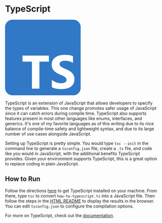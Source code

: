 # TypeScript
![TypeScript Logo](img-typescript.png)

TypeScript is an extension of JavaScript that allows developers to specify the types of variables. This one change promotes safer usage of JavaScript since it can catch errors during compile time. TypeScript also supports features present in most other languages like enums, interfaces, and generics. It's one of my favorite languages as of this writing due to its nice balance of compile-time safety and lightweight syntax, and due to its large number of use cases alongside JavaScript.

Setting up TypeScript is pretty simple. You would type `tsc --init` in the command line to generate a `tsconfig.json` file, create a `.ts` file, and code like you would in JavaScript, with the additional benefits TypeScript provides. Given your environment supports TypeScript, this is a great option to replace coding in plain JavaScript.

## How to Run
Follow the directions [here](https://www.typescriptlang.org/download) to get TypeScript installed on your machine. From there, type `tsc` to convert `how-to-typescript.ts` into a JavaScript file. Then follow the steps in the [HTML README](../HTML) to display the results in the browser. You can edit `tsconfig.json` to configure the compilation options.

For more on TypeScript, check out the [documentation](https://www.typescriptlang.org/docs/).
